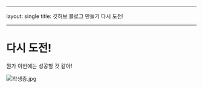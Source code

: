 ----

layout: single
title:  깃허브 블로그 만들기 다시 도전!

----

# 다시 도전!

뭔가 이번에는 성공할 것 같아!



![학생증.jpg](C:\Users\USER\Desktop\학생증.jpg)
